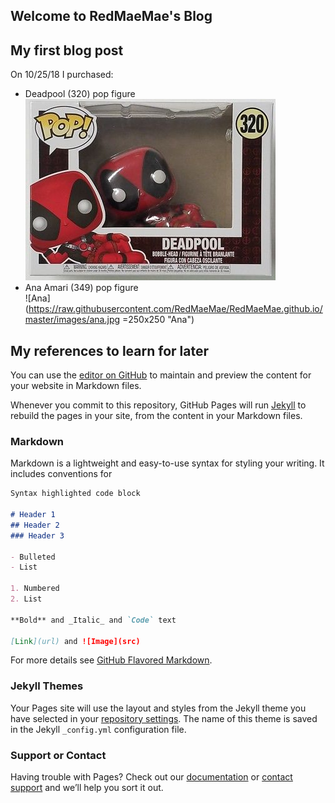 ## Welcome to RedMaeMae's Blog

## My first blog post

On 10/25/18 I purchased:
- Deadpool (320) pop figure  
![Deadpool](https://raw.githubusercontent.com/RedMaeMae/RedMaeMae.github.io/master/images/deadpool.jpg "Deadpool")
- Ana Amari (349) pop figure  
![Ana](https://raw.githubusercontent.com/RedMaeMae/RedMaeMae.github.io/master/images/ana.jpg =250x250 "Ana")

## My references to learn for later

You can use the [editor on GitHub](https://github.com/RedMaeMae/RedMaeMae.github.io/edit/master/README.md) to maintain and preview the content for your website in Markdown files.

Whenever you commit to this repository, GitHub Pages will run [Jekyll](https://jekyllrb.com/) to rebuild the pages in your site, from the content in your Markdown files.

### Markdown

Markdown is a lightweight and easy-to-use syntax for styling your writing. It includes conventions for

```markdown
Syntax highlighted code block

# Header 1
## Header 2
### Header 3

- Bulleted
- List

1. Numbered
2. List

**Bold** and _Italic_ and `Code` text

[Link](url) and ![Image](src)
```

For more details see [GitHub Flavored Markdown](https://guides.github.com/features/mastering-markdown/).

### Jekyll Themes

Your Pages site will use the layout and styles from the Jekyll theme you have selected in your [repository settings](https://github.com/RedMaeMae/RedMaeMae.github.io/settings). The name of this theme is saved in the Jekyll `_config.yml` configuration file.

### Support or Contact

Having trouble with Pages? Check out our [documentation](https://help.github.com/categories/github-pages-basics/) or [contact support](https://github.com/contact) and we’ll help you sort it out.
